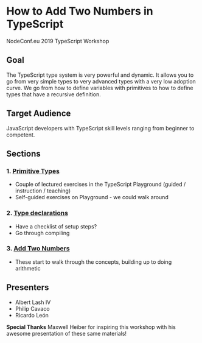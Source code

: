 # How to Add Two Numbers in TypeScript
NodeConf.eu 2019 TypeScript Workshop



## Goal
The TypeScript type system is very powerful and dynamic.  It allows you to go from very simple types to very advanced types with a very low adoption curve.  We go from how to define variables with primitives to how to define types that have a recursive definition.

## Target Audience

JavaScript developers with TypeScript skill levels ranging from beginner to competent.


## Sections

### 1. [Primitive Types](section-1-primitives)
* Couple of lectured exercises in the TypeScript Playground (guided / instruction / teaching)
* Self-guided exercises on Playground - we could walk around

### 2. [Type declarations](section-2-declarations)
* Have a checklist of setup steps?
* Go through compiling

### 3. [Add Two Numbers](section-3-adding-two-numbers)
* These start to walk through the concepts, building up to doing arithmetic

## Presenters
* Albert Lash IV
* Philip Cavaco
* Ricardo Le&oacute;n

__Special Thanks__
Maxwell Heiber for inspiring this workshop with his awesome presentation of these same materials!
